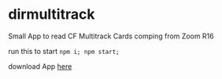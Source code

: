 # dirmultitrack
Small App to read CF Multitrack Cards comping from Zoom R16

run this to start
`npm i; npm start;`

download App [here](https://github.com/leonleonleon/dirmultitrack/releases)
